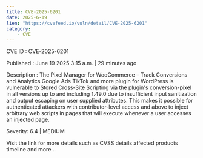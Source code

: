 ```yaml
---
title: CVE-2025-6201
date: 2025-6-19
lien: "https://cvefeed.io/vuln/detail/CVE-2025-6201"
category:
    - CVE
---
```


CVE ID : CVE-2025-6201

Published :  June 19
2025
3:15 a.m. | 29 minutes ago

Description : The Pixel Manager for WooCommerce – Track Conversions and Analytics
Google Ads
TikTok and more plugin for WordPress is vulnerable to Stored Cross-Site Scripting via the plugin's conversion-pixel in all versions up to
and including
1.49.0 due to insufficient input sanitization and output escaping on user supplied attributes. This makes it possible for authenticated attackers
with contributor-level access and above
to inject arbitrary web scripts in pages that will execute whenever a user accesses an injected page.

Severity: 6.4 | MEDIUM

Visit the link for more details
such as CVSS details
affected products
timeline
and more...
